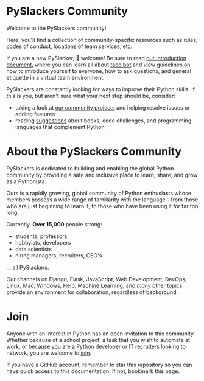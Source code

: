 # PySlackers Community
Welcome to the PySlackers community!

Here, you'll find a collection of community-specific resources such as rules,
codes of conduct, locations of team services, etc.

If you are a new PySlacker, :taco: welcome! Be sure to read [our introduction document](introduction.md), where you can learn all about [taco bot](introduction.md#taco-bot-taco) and view guidelines on how to introduce yourself to everyone, how to ask questions, and general etiquette in a virtual team environment.

PySlackers are constantly looking for ways to improve their Python skills. If this is you,
but aren't sure what your next step should be, consider:
* taking a look at [our community projects](community_projects.md) and helping resolve issues
or adding features
* reading [suggestions](whats_next.md) about books, code challenges, and programming
languages that complement Python

# About the PySlackers Community
PySlackers is dedicated to building and enabling the global Python community by providing a
safe and inclusive place to learn, share, and grow as a Pythonista.

Ours is a rapidly growing, global community of Python enthusiasts whose
members possess a wide range of familiarity with the language - from those who
are just beginning to learn it, to those who have been using it for far too long.

Currently, **Over 15,000** people strong:
* students, professors
* hobbyists, developers
* data scientists
* hiring managers, recruiters, CEO's

... all PySlackers.

Our channels on Django, Flask, JavaScript, Web Development, DevOps, Linux, Mac,
Windows, Help, Machine Learning, and *many* other topics provide an environment
for collaboration, regardless of background.

# Join
Anyone with an interest in Python has an open invitation to this community.
Whether because of a school project, a task that you wish to automate at work,
or because you are a Python developer or IT recruiters looking to network, you
are welcome to [join](https://pyslackers.com/slack/).

If you have a GitHub account, remember to star this repository so you can
have quick access to this documentation. If not, bookmark this page.
